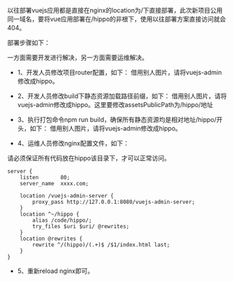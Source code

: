 以往部署vuejs应用都是直接在nginx的location为/下直接部署，此次新项目公用同一域名，要将vue应用部署在/hippo的非根下，使用以往部署方案直接访问就会404。  

部署步骤如下：  

一方面需要开发进行解决，另一方面需要运维解决。  

+ 1、开发人员修改项目router配置，如下：
借用别人图片，请将vuejs-admin修改成hippo。    

+ 2、开发人员修改build下静态资源加载路径前缀，如下：
借用别人图片，请将vuejs-admin修改成hippo。这里要修改assetsPublicPath为/hippo/地址  



+ 3、执行打包命令npm run build，确保所有静态资源均是相对地址/hippo/开头，如下：
借用别人图片，请将vuejs-admin修改成hippo。  



+ 4、运维人员修改nginx配置文件，如下：

请必须保证所有代码放在hippo该目录下，才可以正常访问。
```
server {
    listen       80;
    server_name  xxxx.com;
 
    location /vuejs-admin-server {
        proxy_pass http://127.0.0.1:8080/vuejs-admin-server;
    }
    location ^~/hippo {
        alias /code/hippo/;
        try_files $uri $uri/ @rewrites;
    }
    location @rewrites {
        rewrite ^/(hippo)/(.+)$ /$1/index.html last;
    }
}
```
+ 5、重新reload nginx即可。
